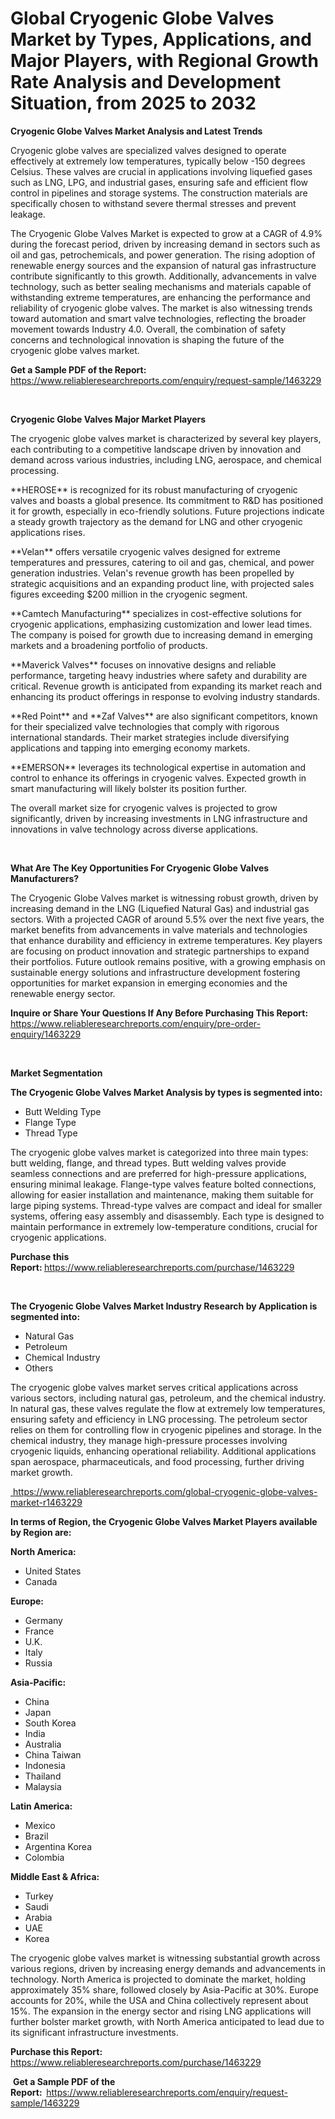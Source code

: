 <p><h1>Global Cryogenic Globe Valves Market by Types, Applications, and Major Players, with Regional Growth Rate Analysis and Development Situation, from 2025 to 2032</h1></p><p><strong>Cryogenic Globe Valves Market Analysis and Latest Trends</strong></p>
<p><p>Cryogenic globe valves are specialized valves designed to operate effectively at extremely low temperatures, typically below -150 degrees Celsius. These valves are crucial in applications involving liquefied gases such as LNG, LPG, and industrial gases, ensuring safe and efficient flow control in pipelines and storage systems. The construction materials are specifically chosen to withstand severe thermal stresses and prevent leakage.</p><p>The Cryogenic Globe Valves Market is expected to grow at a CAGR of 4.9% during the forecast period, driven by increasing demand in sectors such as oil and gas, petrochemicals, and power generation. The rising adoption of renewable energy sources and the expansion of natural gas infrastructure contribute significantly to this growth. Additionally, advancements in valve technology, such as better sealing mechanisms and materials capable of withstanding extreme temperatures, are enhancing the performance and reliability of cryogenic globe valves. The market is also witnessing trends toward automation and smart valve technologies, reflecting the broader movement towards Industry 4.0. Overall, the combination of safety concerns and technological innovation is shaping the future of the cryogenic globe valves market.</p></p>
<p><strong>Get a Sample PDF of the Report:&nbsp;</strong> <a href="https://www.reliableresearchreports.com/enquiry/request-sample/1463229?utm_campaign=2279&utm_medium=2&utm_source=Github&utm_content=ia&utm_term=16042025&utm_id=cryogenic-globe-valves">https://www.reliableresearchreports.com/enquiry/request-sample/1463229</a></p>
<p>&nbsp;</p>
<p><strong>Cryogenic Globe Valves Major Market Players</strong></p>
<p><p>The cryogenic globe valves market is characterized by several key players, each contributing to a competitive landscape driven by innovation and demand across various industries, including LNG, aerospace, and chemical processing.</p><p>**HEROSE** is recognized for its robust manufacturing of cryogenic valves and boasts a global presence. Its commitment to R&D has positioned it for growth, especially in eco-friendly solutions. Future projections indicate a steady growth trajectory as the demand for LNG and other cryogenic applications rises.</p><p>**Velan** offers versatile cryogenic valves designed for extreme temperatures and pressures, catering to oil and gas, chemical, and power generation industries. Velan's revenue growth has been propelled by strategic acquisitions and an expanding product line, with projected sales figures exceeding $200 million in the cryogenic segment.</p><p>**Camtech Manufacturing** specializes in cost-effective solutions for cryogenic applications, emphasizing customization and lower lead times. The company is poised for growth due to increasing demand in emerging markets and a broadening portfolio of products.</p><p>**Maverick Valves** focuses on innovative designs and reliable performance, targeting heavy industries where safety and durability are critical. Revenue growth is anticipated from expanding its market reach and enhancing its product offerings in response to evolving industry standards.</p><p>**Red Point** and **Zaf Valves** are also significant competitors, known for their specialized valve technologies that comply with rigorous international standards. Their market strategies include diversifying applications and tapping into emerging economy markets.</p><p>**EMERSON** leverages its technological expertise in automation and control to enhance its offerings in cryogenic valves. Expected growth in smart manufacturing will likely bolster its position further.</p><p>The overall market size for cryogenic valves is projected to grow significantly, driven by increasing investments in LNG infrastructure and innovations in valve technology across diverse applications.</p></p>
<p>&nbsp;</p>
<p><strong>What Are The Key Opportunities For Cryogenic Globe Valves Manufacturers?</strong></p>
<p><p>The Cryogenic Globe Valves market is witnessing robust growth, driven by increasing demand in the LNG (Liquefied Natural Gas) and industrial gas sectors. With a projected CAGR of around 5.5% over the next five years, the market benefits from advancements in valve materials and technologies that enhance durability and efficiency in extreme temperatures. Key players are focusing on product innovation and strategic partnerships to expand their portfolios. Future outlook remains positive, with a growing emphasis on sustainable energy solutions and infrastructure development fostering opportunities for market expansion in emerging economies and the renewable energy sector.</p></p>
<p><strong>Inquire or Share Your Questions If Any Before Purchasing This Report:</strong> <a href="https://www.reliableresearchreports.com/enquiry/pre-order-enquiry/1463229?utm_campaign=2279&utm_medium=2&utm_source=Github&utm_content=ia&utm_term=16042025&utm_id=cryogenic-globe-valves">https://www.reliableresearchreports.com/enquiry/pre-order-enquiry/1463229</a></p>
<p>&nbsp;</p>
<p><strong>Market Segmentation</strong></p>
<p><strong>The Cryogenic Globe Valves Market Analysis by types is segmented into:</strong></p>
<p><ul><li>Butt Welding Type</li><li>Flange Type</li><li>Thread Type</li></ul></p>
<p><p>The cryogenic globe valves market is categorized into three main types: butt welding, flange, and thread types. Butt welding valves provide seamless connections and are preferred for high-pressure applications, ensuring minimal leakage. Flange-type valves feature bolted connections, allowing for easier installation and maintenance, making them suitable for large piping systems. Thread-type valves are compact and ideal for smaller systems, offering easy assembly and disassembly. Each type is designed to maintain performance in extremely low-temperature conditions, crucial for cryogenic applications.</p></p>
<p><strong>Purchase this Report:&nbsp;</strong><a href="https://www.reliableresearchreports.com/purchase/1463229?utm_campaign=2279&utm_medium=2&utm_source=Github&utm_content=ia&utm_term=16042025&utm_id=cryogenic-globe-valves">https://www.reliableresearchreports.com/purchase/1463229</a></p>
<p>&nbsp;</p>
<p><strong>The Cryogenic Globe Valves Market Industry Research by Application is segmented into:</strong></p>
<p><ul><li>Natural Gas</li><li>Petroleum</li><li>Chemical Industry</li><li>Others</li></ul></p>
<p><p>The cryogenic globe valves market serves critical applications across various sectors, including natural gas, petroleum, and the chemical industry. In natural gas, these valves regulate the flow at extremely low temperatures, ensuring safety and efficiency in LNG processing. The petroleum sector relies on them for controlling flow in cryogenic pipelines and storage. In the chemical industry, they manage high-pressure processes involving cryogenic liquids, enhancing operational reliability. Additional applications span aerospace, pharmaceuticals, and food processing, further driving market growth.</p></p>
<p><a href="https://www.reliableresearchreports.com/global-cryogenic-globe-valves-market-r1463229?utm_campaign=2279&utm_medium=2&utm_source=Github&utm_content=ia&utm_term=16042025&utm_id=cryogenic-globe-valves">&nbsp;https://www.reliableresearchreports.com/global-cryogenic-globe-valves-market-r1463229</a></p>
<p><strong>In terms of Region, the Cryogenic Globe Valves Market Players available by Region are:</strong></p>
<p>
    <p> <strong> North America: </strong>
        <ul>
            <li>United States</li>
            <li>Canada</li>
        </ul>
        </p> 
    <p> <strong> Europe: </strong>
        <ul>
            <li>Germany</li>
            <li>France</li>
            <li>U.K.</li>
            <li>Italy</li>
            <li>Russia</li>
        </ul>
        </p> 
    <p> <strong> Asia-Pacific: </strong>
        <ul>
            <li>China</li>
            <li>Japan</li>
            <li>South Korea</li>
            <li>India</li>
            <li>Australia</li>
            <li>China Taiwan</li>
            <li>Indonesia</li>
            <li>Thailand</li>
            <li>Malaysia</li>
        </ul>
        </p> 
    <p> <strong> Latin America: </strong>
        <ul>
            <li>Mexico</li>
            <li>Brazil</li>
            <li>Argentina Korea</li>
            <li>Colombia</li>
        </ul>
        </p> 
    <p> <strong> Middle East & Africa: </strong>
        <ul>
            <li>Turkey</li>
            <li>Saudi</li>
            <li>Arabia</li>
            <li>UAE</li>
            <li>Korea</li>
        </ul>
    </p>
    </p>
<p><p>The cryogenic globe valves market is witnessing substantial growth across various regions, driven by increasing energy demands and advancements in technology. North America is projected to dominate the market, holding approximately 35% share, followed closely by Asia-Pacific at 30%. Europe accounts for 20%, while the USA and China collectively represent about 15%. The expansion in the energy sector and rising LNG applications will further bolster market growth, with North America anticipated to lead due to its significant infrastructure investments.</p></p>
<p><strong>Purchase this Report: </strong><a href="https://www.reliableresearchreports.com/purchase/1463229?utm_campaign=2279&utm_medium=2&utm_source=Github&utm_content=ia&utm_term=16042025&utm_id=cryogenic-globe-valves">https://www.reliableresearchreports.com/purchase/1463229</a></p>
<p>&nbsp;<strong>Get a Sample PDF of the Report:&nbsp;&nbsp;</strong><a href="https://www.reliableresearchreports.com/enquiry/request-sample/1463229?utm_campaign=2279&utm_medium=2&utm_source=Github&utm_content=ia&utm_term=16042025&utm_id=cryogenic-globe-valves">https://www.reliableresearchreports.com/enquiry/request-sample/1463229</a></p>
<p><strong></strong></p>
<p><p></p><p></p><p></p></p>